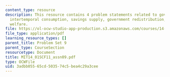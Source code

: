 ```yaml
---
content_type: resource
description: This resource contains 4 problem statements related to government borrowing,
  intertemporal consumption, savings supply, government redistribution, and social
  welfare.
file: https://ol-ocw-studio-app-production.s3.amazonaws.com/courses/14-01sc-principles-of-microeconomics-fall-2011/3adbb05565cd503574c5bea4c29a3cee_MIT14_01SCF11_assn09.pdf
file_type: application/pdf
learning_resource_types: []
parent_title: Problem Set 9
parent_type: CourseSection
resourcetype: Document
title: MIT14_01SCF11_assn09.pdf
type: OCWFile
uid: 3adbb055-65cd-5035-74c5-bea4c29a3cee
---
```

